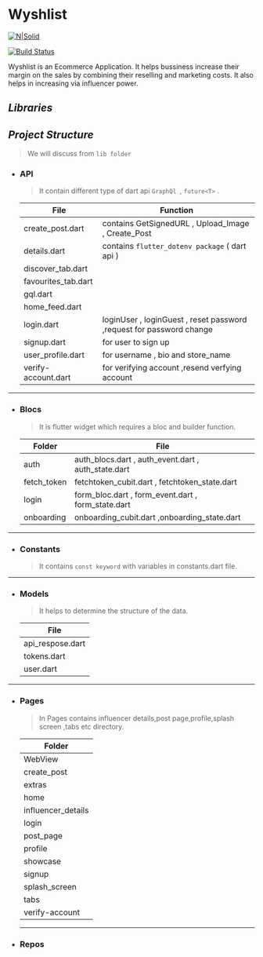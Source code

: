 # Wyshlist
[![N|Solid](https://cldup.com/dTxpPi9lDf.thumb.png)](https://nodesource.com/products/nsolid)

[![Build Status](https://travis-ci.org/joemccann/dillinger.svg?branch=master)](https://travis-ci.org/joemccann/dillinger)

   Wyshlist is an Ecommerce Application. It helps bussiness increase their margin on the sales by combining their reselling and marketing costs. It also helps in increasing via influencer power.
## _Libraries_


## _Project Structure_
  >  We will discuss from `lib folder`
    
- ### API 
  > It contain different type of dart api `GraphQl `, `future<T>` .     

  | File     |      Function      |
  | ------   |    ----------      |
  | create_post.dart | contains GetSignedURL , Upload_Image , Create_Post |
  |details.dart| contains  ```flutter_dotenv package``` ( dart api )|
  |discover_tab.dart|   |
  | favourites_tab.dart | |
  |gql.dart| |
  |home_feed.dart||
  |login.dart|loginUser , loginGuest , reset password ,request for password change|
  |signup.dart| for user to sign up  |
  |user_profile.dart| for username , bio and store_name |
  |verify-account.dart| for verifying account ,resend verfying account |
***
- ### Blocs
  > It is  flutter widget which requires a bloc and builder function.

   | Folder | File |
   |----   |----------- |
   | auth  |  auth_blocs.dart , auth_event.dart , auth_state.dart |
   |fetch_token| fetchtoken_cubit.dart , fetchtoken_state.dart
   |login| form_bloc.dart , form_event.dart , form_state.dart
   |onboarding| onboarding_cubit.dart  ,onboarding_state.dart|
***
- ### Constants
   > It contains ```const keyword``` with variables in  constants.dart file. 
***
- ### Models
  > It helps to determine the structure of the data.

    |File|
    |----|
    |api_respose.dart|
    |tokens.dart|
    |user.dart|
***
- ### Pages
  > In Pages  contains influencer details,post page,profile,splash screen ,tabs etc directory.

  |Folder|
  |------|
  |WebView|
  |create_post|
  |extras|
  |home|
  |influencer_details|
  |login|
  |post_page|
  |profile|
  |showcase|
  |signup|
  |splash_screen|
  |tabs|
  |verify-account|
  ***

- ### Repos
     


   








